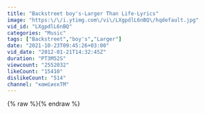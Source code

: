 ```yaml
---
title: "Backstreet boy's-Larger Than Life-Lyrics"
image: "https:\/\/i.ytimg.com\/vi\/LXgpdlL6nBQ\/hqdefault.jpg"
vid_id: "LXgpdlL6nBQ"
categories: "Music"
tags: ["Backstreet","boy's","Larger"]
date: "2021-10-23T09:45:26+03:00"
vid_date: "2012-01-21T14:32:45Z"
duration: "PT3M52S"
viewcount: "2552032"
likeCount: "15410"
dislikeCount: "514"
channel: "кαмíиєкTM"
---
```

{% raw %}{% endraw %}
